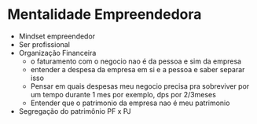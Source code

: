 # Mentalidade Empreendedora
- Mindset empreendedor
- Ser profissional
- Organização Financeira
	- o faturamento com o negocio nao é da pessoa e sim da empresa 
	- entender a despesa da empresa em si e a pessoa e saber separar isso
	- Pensar em quais despesas meu negocio precisa pra sobreviver por um tempo durante 1 mes por exemplo, dps por 2/3meses
	- Entender que o patrimonio da empresa nao é meu patrimonio
- Segregação do patrimônio PF x PJ